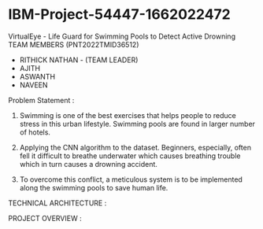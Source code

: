 # IBM-Project-54447-1662022472
VirtualEye - Life Guard for Swimming Pools to Detect Active Drowning
TEAM MEMBERS (PNT2022TMID36512)
* RITHICK NATHAN - (TEAM LEADER)
* AJITH
* ASWANTH
* NAVEEN


Problem Statement :
1. Swimming is one of the best exercises that helps people to reduce stress in
this urban lifestyle. Swimming pools are found in larger number of hotels.

2. Applying the CNN algorithm to the dataset. Beginners, especially, often fell 
it difficult to breathe underwater which causes breathing trouble which in turn
causes a drowning accident.

3. To overcome this conflict, a meticulous system is to be implemented along
the swimming pools to save human life.


TECHNICAL ARCHITECTURE :




PROJECT OVERVIEW :
